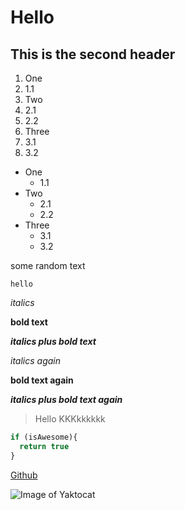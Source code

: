 # Hello

## This is the second header

1. One
  1. 1.1
2. Two
  2. 2.1
  3. 2.2
3. Three
  4. 3.1
  5. 3.2

- One
  - 1.1
- Two
  - 2.1
  - 2.2
- Three
  - 3.1
  - 3.2

some random text

`hello`

*italics*

**bold text**

***italics plus bold text***

_italics again_

__bold text again__

___italics plus bold text again___

> Hello
> KKKkkkkkk

```javascript
if (isAwesome){
  return true
}
```

[Github](https://github.com/stamby/md-to-html)

![Image of Yaktocat](https://octodex.github.com/images/yaktocat.png)
